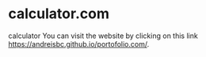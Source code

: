 # calculator.com
calculator
You can visit the website by clicking on this link https://andreisbc.github.io/portofolio.com/.
